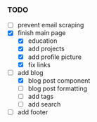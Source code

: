 ### TODO

-   [ ] prevent email scraping
-   [x] finish main page
    -   [x] education
    -   [x] add projects
    -   [x] add profile picture
    -   [x] fix links
-   [ ] add blog
    -   [x] blog post component
    -   [ ] blog post formatting
    -   [ ] add tags
    -   [ ] add search
-   [ ] add footer
